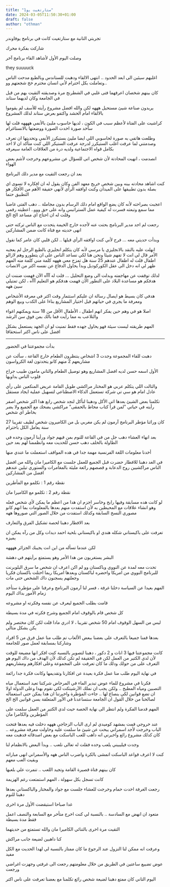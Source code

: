 ```yaml
---
title: "ستارتغيت يو1"
date: 2024-03-05T11:50:30+01:00
draft: false
author: "othman"
---
```


تجربتي التانية مع ستارتغيت كانت في برنامج يوفاوندر

شاركت بفكرة محرك

وصلت اليوم الأول لأشاهد القاء برنامج آخر

they suuuuck

اغلبهم سيئين الى ابعد الحدود .. انتهى الالقاء ودهبت للستاندس وبالطبع مدحت الناس وتعاملت بكل احترام لأني انسان محترم خخ شجعتهم وو..

كان بينهم شخصان اعرفهما فتى غلبي في الشطرنج مرة وصديقته التقيت بهم من قبل في الجامعة وكان لديهما ستاند

يريدون صناعة شيئ مستحيل هههه لكن والله افضل مشروع رأيته للأسف لم يقوموا بالالقاء امام الحشد واكتفو بعرض ستاند لدلك المشروع

كراشيت على الفتاة لأعظم سبب في الكون ، لديها حاسوب مليئ بالأنمي ههههه قلت لها سآخد صورة اخدت الصورة ووضعتها بالانستاغرام

وطلعت هاتفي به صورة لحاسوبي اللي ايضا مليئ بستيكرز الأنمي وتحديتها ان تعرف وصدمتني لما عرفت اغلب الستيكرز لدرجة عرفت الستيكر اللي كنت متأكد ان لا احد بكامل قواه الاجتماعية ولديه درة من العلاقات العامة سيعرفه

انصدمت ، انهيت المحادتة لأن شخص اتى للسؤال عن مشروعهم وخرجت لأشم بعض الهواء

بعد ان رجعت التقيت مع مدير دلك البرنامج

كنت اشاهد محادته بينه وبين شخص خريج معهد الفن وكان يقول له ان افكاره لا تسوى اي بصلة بدون تطبيقها على الميدان وكنت اوافقه الرأي لأنهي حقيقة الأهم من الأفكار هو التطبيق حتما

اعجبت بصراحته لأنه كان يضع الواقع امام دلك الرسام بدون مجاملة .. دهب الفتى غاضبا مما سمع وتبعته فسرت له كيفية عمل الستراتبس وانه على حق ووو.. اعطيته رقمي وقلت له ان احتاج اي مساعد الخ الخ

رجعت لم اجد مدير البرنامج بحتت عنه لأجده خارج الخيمة يتحدت مع الناس تركته حتى انهى حديته مع فتاة كانت ضمن المشاركين

وبدأت حديتي معه ... فرح لأني كنت اوافقه الرأي قبلها .. لكن قلبي كان عامر كما نقول

انهلت عليه بالنقد بالانجليزي يا مرسي لأنه كان يتكلم انجليزي بالطبع الرجل لم يعجبه الأمر قال لي انت لا تفهم شيئا ونحن هنا لكي نساعد الناس على ان يتطورو وهم لازالو اطفال قلت له اطفال عندهم 25 سنة هل تمزح معي هههه كلمة مني كلمة منه المهم ظهر لي انه دخل الى عقل الكوركوديل وبدأ يحاول الدفاع عن نفسه اكتر من الانصات

لدلك توقفت عن مهاجمته وبدلت الى وضع التحليل ... قلت له آآآه الآن فهمت ضننت ان هدفكم هو مساعدة البلاد على التطور الآن فهمت هدفكم هو التعليم آآآه ، لكن تمتيلي سيئ ههه

هدفي كان بسيط هو ايصال رسالة ان عليكم استتمار وقت اكتر في معرفة الأشخاص ومعرفة ما يجري في حياتهم قبل اختيار المشاريع بناءا على الكدب وبيع الوهم

اصلا هو في وهم حين يفكر انهم اطفال ، الأطفال الأقل من 18 سنة ويمكنهم اغواء والتلاعب به مما رأيت فما بالك بمن فوق سن الرشد

المهم طريقته ليست سيئة فهو يحاول جهده فقط تمنيت لو ان الجهد يستعمل بشكل افضل على ناس اكتر استحقاقا

---

بدأت مجموعتنا في الحضور

دهبت للقاء المجموعة وجدت 3 اشخاص ينتظرون الطعام خارج القاعة ، سألت عن مشاريعهم 2 منهم كانو يتحدتون لغة الكرواسون

الأول اسمه حسن لديه افضل المشاريع وهو توصيل الطعام والتاني مامون طبيب جراح قلوب الناس يداويها

والتالت اللي يتكلم عربي هو المختار مراكشي طويل القامة عريض المنكعين على رأي عادل امام هو سي تي شركة تستعمل الدكاء الاصطناعي لتسهيل عملية ايجاد مستقل

تكلمنا بعض الشيئ بعدها اتى الأكل ودهبنا لنأكل لنجد شخص رابع هدا اكتر شخص اصفر رأيته في حياتي "لمن قرأ كتاب محاط بالحمقى" مراكشي يضحك مع الجميع ولا يضر بخاطر اي شخص

كان ورائنا مؤطر البرنامج آرمون لم يكن مغربي بل من الكاميرون شخص لطيف تقريبا 27 سنة يعامل الكل باحترام

بعد انهاء العشاء دهب جل من في القاعة للنوم بمن فيهم جواد ورأينا آرمون وحده في الطاولة بالخلف دهب حسن للحديت معه وانظممنا لهم بعد حين

أخدنا معلومات اللغة الفرنسية مهمة جدا في هده المواقف استعملت ما عندي منها

في الغد دهبنا للافطار حضرت قبل الجميع للعمل جلست مع الكاميرا مان والله من افضل الناس مراكشيين روح الدعابة و قصصهم رائعة مليئة بالمغامرات والستوري تيلين عندهم افضل من المشاركين

نقطة رقم 1 : تكلمو مع المأطرين

نقطة رقم 2 : تكلمو مع الكاميرا مان

لو كانت هده مسابقة وفيها رابح وخاسر اجزم ان هدا من اعظم ما يمكن لأي شخص فعله وهو انشاء علاقات مع المحيطين به لأن استفدت منهم بعدها بالمعلومات بما انهم كانو مصوري النسخ السابقة وكدلك استفدت من خلال الصور التي صوروها ههه

بعد الافطار دهبنا لحصة تشكيل الفرق والتعارف

تعرفت على باكيستاني شكله هندي او باكيستاني بلحية احمد ديدات وكل من رآه يمكن ان يميزه

لكن عندما تسأله من اين انت يجيبك الجزائر ههههه

البشر يستغربون من هدا الأمر وهو يستمتع برأيتهم في دهشة

تحدت معه لمدة عن النووي وباكستان وو لم اكن اعرف ان شخص ما سرق البلوبرنت للبرنامج النووي من امريكا واحضره لباكستان
وبعدها امريكا ربما احتلت باكستان فكريا وجعلتهم يسجنون داك الشخص حتى مات

المهم بعيدا عن السياسة دخلنا غرفة ، فسر لنا آرمون البرنامج وعرفنا على مؤطرة ستأخد زمام الأمور بداك اليوم

قامت بطلب الجميع ليعرف عن نفسه وفكرته او مشروعه

كل شخص قام بالوقوف امام الجميع وشرح فكرته في مدة بسيطة

ليس من السهل الوقوف امام 50 شخص تقريبا ، لا ادري مادا قلت لكن كان مختصر ولم يكن بشكل متالي

بعدها قمنا جميعا بالتعرف على بعضنا ببعض الألعاب تم طلب منا عمل فرق من 5 افراد وشاركنا بمسابقة لعمل صور للجامعة

كانت مجموعتنا فيها 3 انات و 2 دكور ، دهبنا لتصوير بالنسبة كنت افكر انها مضيعة للوقت لأن لدي الكتير من العمل لكن في الحقيقة لم تكن كدلك لأن الهدف من داك اليوم هو التعرف على من حولك ودلك ما كان تعرفت على المجموعة وعلى افكارهم ومشاريعهم

في نهاية اليوم طلب منا عمل فكرة بعيدة عن افكارنا وتقديمها وكانت فكرة جدا رائعة

فكرنا في مشروع للماء عوض تبدير الماء في المرحاض شركتنا تعيد استعمال مياه التصبين ومياه المطبخ .. ولكن يجب ان نملك الآرشيتكت لكي نقوم بهدا وعلى الدولة اولا ان تضع قوانين لكي ينصاع لها .. جاءت المؤطرة واخبرتنا ان هدا يمكن حتى استعماله لصالحنا من خلال القول ان الجامعة ستساعدنا في الأور المتعلقة بسن قوانين الخ الخ

المهم قدمنا الفكرة ولم انتظر الى نهاية الحصة حيت لدي الكتير من العمل سلمت على المؤطرين والكامرا مان

عند خروجي قمت بمشهد كوميدي لم ارى الباب الزجاجي هههه دخلت فيه بعدها فتحت الباب وخرجت لأجد اسمراني يبحت عن شيئ ما سلمت عليه وحاولت معرفة مشروعه .. كان كدلك مشروع رائع واخبرني انه داهب للعب الباسكت مع بعض اصدقائه فدهبت معه

وجدت فيليبيني يلعب وحده فقلت له تعالى نلعب .. وبدأ البعض بالانظمام لنا

كنت لا اعرف قواعد الباسكت اتمشى بالكرة واضرب الناس ههه والأسمراني انهى مباراته وبقيت العب معهم

كان بينهم فتاة قصيرة القامة وتجيد اللعب .. تنمرت علي بلعبها

كانت تسجل بكل سهولة ، المهم استمتعت رغم الهزيمة

رجعت الغرفة اخدت حمام وخرجت للعشاء جلست مع جواد والمختار والباكستاني بعدها دهبنا للنوم

غدا صباحا استيقضت الأول مرة اخرى

متعود ان انهض مع السادسة .. بالنسبة لي كنت اخرج متأخر مع السابعة والنصف اعمل فقط مدة بسيطة

التقيت مرة اخرى بالتنائي الكاميرا مان والله تستمتع من حديتهما

كنا داهبين لضيعة جانب مراكش

وعرفت انه ممكن لنا النزول عند الرجوع ما كان ممتاز بالنسبة لي لهدا الحديت مع الكل مفيد

عوض تضييع ساعتين في الطريق من خلال معلومتهم رجعت الى غرفتي وجهزت اغراضي ورجعت

اليوم التاني كان ممتع دهبنا لضيعة شخص رائع تكلمنا مع بعضنا تعرفت على ناس اكتر
